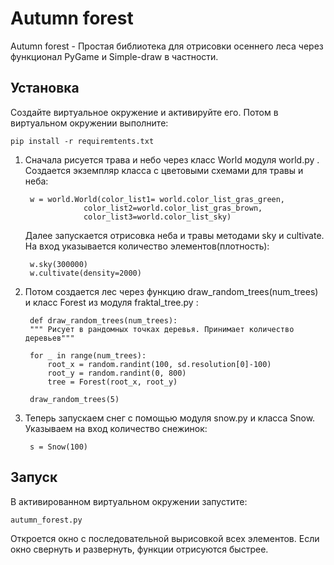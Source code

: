 Autumn forest
=============

Autumn forest - Простая библиотека для отрисовки осеннего леса через функционал PyGame и Simple-draw в частности.

Установка
---------
Создайте виртуальное окружение и активируйте его. Потом в виртуальном окружении выполните:

    pip install -r requiremtents.txt

1. Сначала рисуется трава и небо через класс World модуля world.py . Создается экземпляр класса с цветовыми схемами для травы и неба:

        w = world.World(color_list1= world.color_list_gras_green,
                    color_list2=world.color_list_gras_brown,
                    color_list3=world.color_list_sky)

    Далее запускается отрисовка неба и травы методами sky и cultivate. На вход указывается количество элементов(плотность):

        w.sky(300000)
        w.cultivate(density=2000)

2. Потом создается лес через функцию draw_random_trees(num_trees) и класс Forest из модуля fraktal_tree.py :


        def draw_random_trees(num_trees):
        """ Рисует в рандомных точках деревья. Принимает количество деревьев"""
    
        for _ in range(num_trees):
            root_x = random.randint(100, sd.resolution[0]-100)
            root_y = random.randint(0, 800)
            tree = Forest(root_x, root_y)
    
        draw_random_trees(5)

3. Теперь запускаем снег с помощью модуля snow.py и класса Snow. Указываем на вход количество снежинок:
    
        s = Snow(100)

Запуск
------
В активированном виртуальном окружении запустите:

    autumn_forest.py

Откроется окно с последовательной вырисовкой всех элементов. Если окно свернуть и развернуть, функции отрисуются быстрее.

